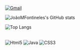 ###

[![Gmail](https://img.shields.io/badge/Gmail-D14836?style=for-the-badge&logo=gmail&logoColor=white)](https://mail.google.com/mail/u/0/?tab=rm&ogbl#search/jmfontineles)


![JoãoMFontineles's GitHub stats](https://github-readme-stats.vercel.app/api?username=joaomfontineles&show_icons=true&theme=dracula)

![Top Langs](https://github-readme-stats.vercel.app/api/top-langs/?username=JoaoMFontineles&layout=compact)

<div style="display= inline_block"><br/>
   <img align="center" alt="Html5" src="https://img.shields.io/badge/HTML5-E34F26?style=for-the-badge&logo=html5&logoColor=white" />
    <img align="center" alt="Java" src="https://img.shields.io/badge/Java-ED8B00?style=for-the-badge&logo=openjdk&logoColor=white" />
      <img align="center" alt="CSS3" src="![CSS3](https://img.shields.io/badge/css3-1572B6.svg?style=for-the-badge&logo=css3&logoColor=white)" />
   </div>
